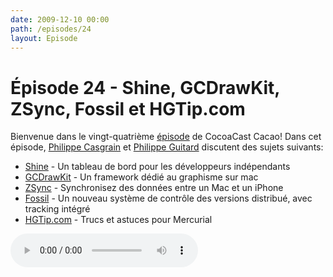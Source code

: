```yaml
---
date: 2009-12-10 00:00
path: /episodes/24
layout: Episode
---
```

# Épisode 24 - Shine, GCDrawKit, ZSync, Fossil et HGTip.com
<p>Bienvenue dans le vingt-quatrième <a href="https://cacaocast.com/media/cacaocast_24.mp3" title="CocoaCast Cacao Episode 24">épisode</a> de CocoaCast Cacao! Dans cet épisode, <a href="http://www.twitter.com/philippec" title="Philippe Casgrain sur Twitter">Philippe Casgrain</a> et <a href="http://www.twitter.com/philippeguitard" title="Philippe Guitard sur Twitter">Philippe Guitard</a> discutent des sujets suivants:</p>
<ul><li><a href="http://clickontyler.com/blog/2009/08/shine-an-indie-mac-dashboard/" title="Shine">Shine</a> - Un tableau de bord pour les développeurs indépendants</li>
<li><a href="http://www.apptree.net/drawkit.htm" title="GCDrawKit">GCDrawKit</a> - Un framework dédié au graphisme sur mac</li>
<li><a href="http://www.zarrastudios.com/ZSync/ZSync.html" title="ZSync">ZSync</a> - Synchronisez des données entre un Mac et un iPhone</li>
<li><a href="http://www.fossil-scm.org/" title="Fossil">Fossil</a> - Un nouveau système de contrôle des versions distribué, avec tracking intégré</li>
<li><a href="http://hgtip.com/" title="HGTip.com">HGTip.com</a> - Trucs et astuces pour Mercurial</li>
</ul>
<p><audio controls><source src="https://cacaocast.com/media/cacaocast_24.mp3" type="audio/mpeg"><source src="https://cacaocast.com/media/cacaocast_24.mp3" type="audio/mp4">Votre navigateur ne supporte pas l'élément audio / Your browser does not support the audio element.</audio></p>
